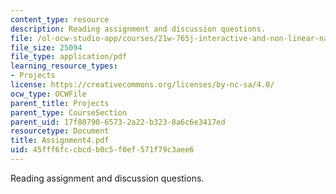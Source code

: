 ```yaml
---
content_type: resource
description: Reading assignment and discussion questions.
file: /ol-ocw-studio-app/courses/21w-765j-interactive-and-non-linear-narrative-theory-and-practice-spring-2004/45fff6fccbcdb0c5f0ef571f79c3aee6_Assignment4.pdf
file_size: 25094
file_type: application/pdf
learning_resource_types:
- Projects
license: https://creativecommons.org/licenses/by-nc-sa/4.0/
ocw_type: OCWFile
parent_title: Projects
parent_type: CourseSection
parent_uid: 17f80790-6573-2a22-b323-8a6c6e3417ed
resourcetype: Document
title: Assignment4.pdf
uid: 45fff6fc-cbcd-b0c5-f0ef-571f79c3aee6
---
```

Reading assignment and discussion questions.